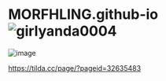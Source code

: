 # MORFHLING.github-io![girlyanda0004](https://user-images.githubusercontent.com/114645265/207787473-f5a17feb-1257-463a-bbe6-44add3ef9d76.gif)
![image](https://user-images.githubusercontent.com/114645265/207788480-1b9ee981-08f1-4c98-a775-9932a6207837.png)

https://tilda.cc/page/?pageid=32635483

